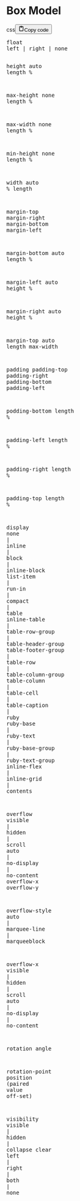 <h1>Box Model</h1>
<div class="code_element"><div class="lang_line"><text>css</text><button class="copy_code_button" onclick="CopyCode(this)"><svg style="width: 1.2em;height: 1.2em;" aria-hidden="true" xmlns="http://www.w3.org/2000/svg" fill="none" viewBox="0 0 24 24"><path stroke="currentColor" stroke-linecap="round" stroke-linejoin="round" stroke-width="2" d="M15 4h3a1 1 0 0 1 1 1v15a1 1 0 0 1-1 1H6a1 1 0 0 1-1-1V5a1 1 0 0 1 1-1h3m0 3h6m-5-4v4h4V3h-4Z"/></svg><text>Copy code</text></button></div><div class="code language-css"><div class="highlight"><pre><span></span><span class="nt">float</span>
<span class="nt">left</span><span class="w"> </span><span class="o">|</span><span class="w"> </span><span class="nt">right</span><span class="w"> </span><span class="o">|</span><span class="w"> </span><span class="nt">none</span>

<span class="nt">height</span>
<span class="nt">auto</span>
<span class="nt">length</span>
<span class="o">%</span>

<span class="nt">max-height</span>
<span class="nt">none</span>
<span class="nt">length</span>
<span class="o">%</span>

<span class="nt">max-width</span>
<span class="nt">none</span>
<span class="nt">length</span>
<span class="o">%</span>

<span class="nt">min-height</span>
<span class="nt">none</span>
<span class="nt">length</span>
<span class="o">%</span>

<span class="nt">width</span>
<span class="nt">auto</span>
<span class="o">%</span>
<span class="nt">length</span>

<span class="nt">margin-top</span>
<span class="nt">margin-right</span>
<span class="nt">margin-bottom</span>
<span class="nt">margin-left</span>

<span class="nt">margin-bottom</span>
<span class="nt">auto</span>
<span class="nt">length</span>
<span class="o">%</span>

<span class="nt">margin-left</span>
<span class="nt">auto</span>
<span class="nt">height</span>
<span class="o">%</span>

<span class="nt">margin-right</span>
<span class="nt">auto</span>
<span class="nt">height</span>
<span class="o">%</span>

<span class="nt">margin-top</span>
<span class="nt">auto</span>
<span class="nt">length</span>
<span class="nt">max-width</span>





<span class="nt">padding</span>
<span class="nt">padding-top</span>
<span class="nt">padding-right</span>
<span class="nt">padding-bottom</span>
<span class="nt">padding-left</span>

<span class="nt">podding-bottom</span>
<span class="nt">length</span>
<span class="o">%</span>

<span class="nt">padding-left</span>
<span class="nt">length</span>
<span class="o">%</span>

<span class="nt">padding-right</span>
<span class="nt">length</span>
<span class="o">%</span>

<span class="nt">padding-top</span>
<span class="nt">length</span>
<span class="o">%</span>

<span class="nt">display</span>
<span class="nt">none</span><span class="w"> </span><span class="o">|</span><span class="w"> </span><span class="nt">inline</span><span class="w"> </span><span class="o">|</span><span class="w"> </span><span class="nt">block</span><span class="w"> </span><span class="o">|</span><span class="w"> </span><span class="nt">inline-block</span>
<span class="nt">list-item</span><span class="w"> </span><span class="o">|</span><span class="w"> </span><span class="nt">run-in</span><span class="w"> </span><span class="o">|</span><span class="w"> </span><span class="nt">compact</span><span class="w"> </span><span class="o">|</span><span class="w"> </span><span class="nt">table</span>
<span class="nt">inline-table</span><span class="w"> </span><span class="o">|</span><span class="w"> </span><span class="nt">table-row-group</span><span class="w"> </span><span class="o">|</span><span class="w"> </span><span class="nt">table-header-group</span>
<span class="nt">table-footer-group</span><span class="w"> </span><span class="o">|</span><span class="w"> </span><span class="nt">table-row</span><span class="w"> </span><span class="o">|</span><span class="w"> </span><span class="nt">table-column-group</span>
<span class="nt">table-column</span><span class="w"> </span><span class="o">|</span><span class="w"> </span><span class="nt">table-cell</span><span class="w"> </span><span class="o">|</span><span class="w"> </span><span class="nt">table-caption</span><span class="w"> </span><span class="o">|</span><span class="w"> </span><span class="nt">ruby</span>
<span class="nt">ruby-base</span><span class="w"> </span><span class="o">|</span><span class="w"> </span><span class="nt">ruby-text</span><span class="w"> </span><span class="o">|</span><span class="w"> </span><span class="nt">ruby-base-group</span><span class="w"> </span><span class="o">|</span><span class="w"> </span><span class="nt">ruby-text-group</span>
<span class="nt">inline-flex</span><span class="w"> </span><span class="o">|</span><span class="w"> </span><span class="nt">inline-grid</span><span class="w"> </span><span class="o">|</span><span class="w"> </span><span class="nt">contents</span>

<span class="nt">overflow</span>
<span class="nt">visible</span><span class="w"> </span><span class="o">|</span><span class="w"> </span><span class="nt">hidden</span><span class="w"> </span><span class="o">|</span><span class="w"> </span><span class="nt">scroll</span>
<span class="nt">auto</span><span class="w"> </span><span class="o">|</span><span class="w"> </span><span class="nt">no-display</span><span class="w"> </span><span class="o">|</span><span class="w"> </span><span class="nt">no-content</span>
<span class="nt">overflow-x</span>
<span class="nt">overflow-y</span>

<span class="nt">overflow-style</span>
<span class="nt">auto</span><span class="w"> </span><span class="o">|</span><span class="w"> </span><span class="nt">marquee-line</span><span class="w"> </span><span class="o">|</span><span class="w"> </span><span class="nt">marqueeblock</span>

<span class="nt">overflow-x</span>
<span class="nt">visible</span><span class="w"> </span><span class="o">|</span><span class="w"> </span><span class="nt">hidden</span><span class="w"> </span><span class="o">|</span><span class="w"> </span><span class="nt">scroll</span>
<span class="nt">auto</span><span class="w"> </span><span class="o">|</span><span class="w"> </span><span class="nt">no-display</span><span class="w"> </span><span class="o">|</span><span class="w"> </span><span class="nt">no-content</span>

<span class="nt">rotation</span>
<span class="nt">angle</span>

<span class="nt">rotation-point</span>
<span class="nt">position</span><span class="w"> </span><span class="o">(</span><span class="nt">paired</span><span class="w"> </span><span class="nt">value</span><span class="w"> </span><span class="nt">off-set</span><span class="o">)</span>

<span class="nt">visibility</span>
<span class="nt">visible</span><span class="w"> </span><span class="o">|</span><span class="w"> </span><span class="nt">hidden</span><span class="w"> </span><span class="o">|</span><span class="w"> </span><span class="nt">collapse</span>
<span class="nt">clear</span>
<span class="nt">left</span><span class="w"> </span><span class="o">|</span><span class="w"> </span><span class="nt">right</span><span class="w"> </span><span class="o">|</span><span class="w"> </span><span class="nt">both</span><span class="w"> </span><span class="o">|</span><span class="w"> </span><span class="nt">none</span>
</pre></div></div></div>
